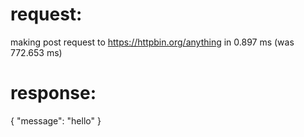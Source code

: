 # request:

making post request to https://httpbin.org/anything in 0.897 ms (was 772.653 ms)

# response:

{
    "message": "hello"
}
